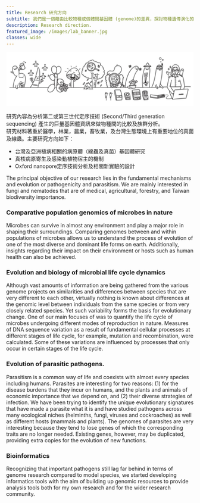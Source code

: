 ```yaml
---
title: Research 研究方向
subtitle: 我們是一個藉由比較物種或個體間基因體 (genome)的差異，探討物種遺傳演化的實驗室。
description: Research direction.
featured_image: /images/lab_banner.jpg
classes: wide 
---
```


![](/images/lab_banner.jpg)



研究內容為分析第二或第三世代定序技術 (Second/Third generation sequencing) 產生的巨量基因體資訊來做物種間的比較及族群分析。   
研究材料著重於醫學，林業，農業，畜牧業，及台灣生態環境上有重要地位的真菌及線蟲。主要研究方向如下：
* 台灣及亞洲植病相關的病原體（線蟲及真菌）基因體研究   
* 真核病原寄生及感染動植物宿主的機制   
* Oxford nanopore定序技術分析及相關新實驗的設計  
   
   
   
   
The principal objective of our research lies in the fundamental mechanisms and evolution or pathogenicity and parasitism. We are mainly interested in fungi and nematodes that are of medical, agricultural, forestry, and Taiwan biodiversity importance.   

### Comparative population genomics of microbes in nature 
Microbes can survive in almost any environment and play a major role in shaping their surroundings. Comparing genomes between and within populations of microbes allows us to understand the process of evolution of one of the most diverse and dominant life forms on earth. Additionally, insights regarding their impact on their environment or hosts such as human health can also be achieved.


### Evolution and biology of microbial life cycle dynamics

Although vast amounts of information are being gathered from the various genome projects on similarities and differences between species that are very different to each other, virtually nothing is known about differences at the genomic level between individuals from the same species or from very closely related species. Yet such variability forms the basis for evolutionary change. One of our main focuses of was to quantify the life cycle of microbes undergoing different modes of reproduction in nature. Measures of DNA sequence variation as a result of fundamental cellular processes at different stages of life cycle, for example, mutation and recombination, were calculated. Some of these variations are influenced by processes that only occur in certain stages of the life cycle.


### Evolution of parasitic pathogens.   

Parasitism is a common way of life and coexists with almost every species including humans. Parasites are interesting for two reasons: (1) for the disease burdens that they incur on humans, and the plants and animals of economic importance that we depend on, and (2) their diverse strategies of infection. We have been trying to identify the unique evolutionary signatures that have made a parasite what it is and have studied pathogens across many ecological niches (helminths, fungi, viruses and cockroaches) as well as different hosts (mammals and plants). The genomes of parasites are very interesting because they tend to lose genes of which the corresponding traits are no longer needed. Existing genes, however, may be duplicated, providing extra copies for the evolution of new functions.


### Bioinformatics

Recognizing that important pathogens still lag far behind in terms of genome research compared to model species, we started developing informatics tools with the aim of building up genomic resources to provide analysis tools both for my own research and for the wider research community.
